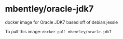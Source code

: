mbentley/oracle-jdk7
====================

docker image for Oracle JDK7
based off of debian:jessie

To pull this image:
`docker pull mbentley/oracle-jdk7`
